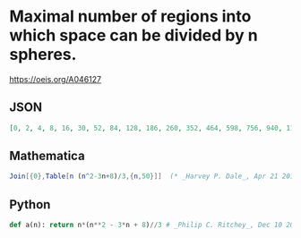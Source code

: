 # Maximal number of regions into which space can be divided by n spheres\.
https://oeis.org/A046127
## JSON
```JSON
[0, 2, 4, 8, 16, 30, 52, 84, 128, 186, 260, 352, 464, 598, 756, 940, 1152, 1394, 1668, 1976, 2320, 2702, 3124, 3588, 4096, 4650, 5252, 5904, 6608, 7366, 8180, 9052, 9984, 10978, 12036, 13160, 14352, 15614, 16948, 18356, 19840, 21402, 23044]
```
## Mathematica
```Mathematica
Join[{0},Table[n (n^2-3n+8)/3,{n,50}]]  (* _Harvey P. Dale_, Apr 21 2011 *)
```
## Python
```Python
def a(n): return n*(n**2 - 3*n + 8)//3 # _Philip C. Ritchey_, Dec 10 2017
```
